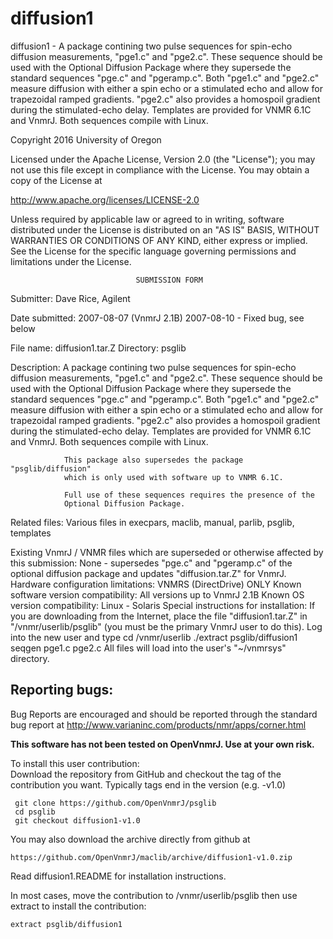 # diffusion1
 diffusion1 - A package contining two pulse sequences for spin-echo
 diffusion
 measurements, "pge1.c" and "pge2.c". These sequence should be used
 with the Optional Diffusion Package where they supersede the standard
 sequences "pge.c" and "pgeramp.c". Both "pge1.c" and "pge2.c" measure
 diffusion with either a spin echo or a stimulated echo and allow for
 trapezoidal ramped gradients. "pge2.c" also provides a homospoil
 gradient during the stimulated-echo delay. Templates are provided
 for VNMR 6.1C and VnmrJ. Both sequences compile with Linux.

 Copyright 2016 University of Oregon

 Licensed under the Apache License, Version 2.0 (the "License");
 you may not use this file except in compliance with the License.
 You may obtain a copy of the License at

   http://www.apache.org/licenses/LICENSE-2.0

 Unless required by applicable law or agreed to in writing, software
 distributed under the License is distributed on an "AS IS" BASIS,
 WITHOUT WARRANTIES OR CONDITIONS OF ANY KIND, either express or implied.
 See the License for the specific language governing permissions and
 limitations under the License.

                                SUBMISSION FORM

Submitter:      Dave Rice, Agilent

Date submitted: 2007-08-07 (VnmrJ 2.1B)
                2007-08-10 - Fixed bug, see below

File name:      diffusion1.tar.Z
Directory:      psglib

Description:    A package contining two pulse sequences for spin-echo
                diffusion measurements, "pge1.c" and "pge2.c". These sequence
                should be used with the Optional Diffusion Package where they
                supersede the standard sequences "pge.c" and "pgeramp.c". Both
                "pge1.c" and "pge2.c" measure diffusion with either a spin
                echo or a stimulated echo and allow for trapezoidal ramped
                gradients. "pge2.c" also provides a homospoil gradient during
                the stimulated-echo delay. Templates are provided for VNMR
                6.1C and VnmrJ. Both sequences compile with Linux.

                This package also supersedes the package "psglib/diffusion"
                which is only used with software up to VNMR 6.1C.

                Full use of these sequences requires the presence of the
                Optional Diffusion Package.

Related files:  Various files in execpars, maclib, manual, parlib, psglib,
                templates

Existing VnmrJ / VNMR files which are superseded or
otherwise affected by this submission:  None - supersedes "pge.c" and
                                           "pgeramp.c" of the optional
                                           diffusion package and updates
                                           "diffusion.tar.Z" for VnmrJ.
Hardware configuration limitations:     VNMRS (DirectDrive) ONLY
Known software version compatibility:      All versions up to VnmrJ 2.1B
Known OS version compatibility:         Linux - Solaris
Special instructions for installation:
    If you are downloading from the Internet, place the file "diffusion1.tar.Z"
    in "/vnmr/userlib/psglib" (you must be the primary VnmrJ user to do this).
    Log into the new user and type
        cd /vnmr/userlib
        ./extract psglib/diffusion1
        seqgen pge1.c pge2.c
    All files will load into the user's "~/vnmrsys" directory.

Reporting bugs:
---------------
Bug Reports are encouraged and should be reported through the standard bug
report at
        http://www.varianinc.com/products/nmr/apps/corner.html

**This software has not been tested on OpenVnmrJ. Use at your own risk.**

To install this user contribution:  
Download the repository from GitHub and checkout the tag of the contribution you want.
Typically tags end in the version (e.g. -v1.0)

     git clone https://github.com/OpenVnmrJ/psglib  
     cd psglib  
     git checkout diffusion1-v1.0


You may also download the archive directly from github at

    https://github.com/OpenVnmrJ/maclib/archive/diffusion1-v1.0.zip

Read diffusion1.README for installation instructions.

In most cases, move the contribution to /vnmr/userlib/psglib 
then use extract to install the contribution:  

    extract psglib/diffusion1